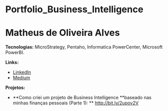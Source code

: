 # Portfolio_Business_Intelligence


# Matheus de Oliveira Alves



**Tecnologias:** MicroStrategy, Pentaho, Informatica PowerCenter, Microsoft PowerBI.

**Links:**
* [LinkedIn](https://www.linkedin.com/in/matheus-de-oliveira-alves/)
* [Medium](https://medium.com/@matheusdeoliveiraalves)

**Projetos:**
* **Como criei um projeto de Business Intelligence
    **baseado nas minhas finanças pessoais (Parte 1): ** http://bit.ly/2upov2V

